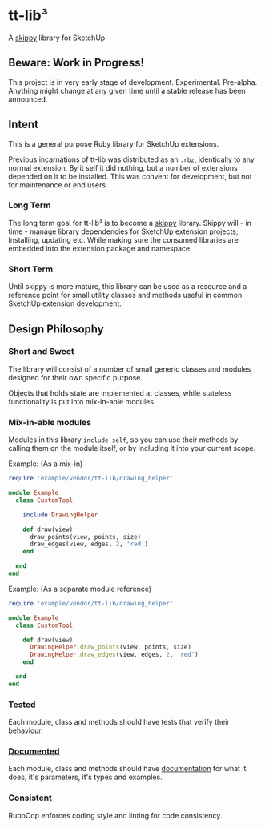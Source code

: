 # tt-lib³

A [skippy](https://github.com/thomthom/skippy) library for SketchUp

## Beware: Work in Progress!

This project is in very early stage of development. Experimental. Pre-alpha. Anything might change at any given time until a stable release has been announced.

## Intent

This is a general purpose Ruby library for SketchUp extensions.

Previous incarnations of tt-lib was distributed as an `.rbz`, identically to any normal extension. By it self it did nothing, but a number of extensions depended on it to be installed. This was convent for development, but not for maintenance or end users.

### Long Term

The long term goal for tt-lib³ is to become a [skippy](https://github.com/thomthom/skippy) library. Skippy will - in time - manage library dependencies for SketchUp extension projects; Installing, updating etc. While making sure the consumed libraries are embedded into the extension package and namespace.

### Short Term

Until skippy is more mature, this library can be used as a resource and a reference point for small utility classes and methods useful in common SketchUp extension development.

## Design Philosophy

### Short and Sweet

The library will consist of a number of small generic classes and modules designed for their own specific purpose.

Objects that holds state are implemented at classes, while stateless functionality is put into mix-in-able modules.

### Mix-in-able modules

Modules in this library `include self`, so you can use their methods by calling them on the module itself, or by including it into your current scope.

Example: (As a mix-in)

```ruby
require 'example/vendor/tt-lib/drawing_helper'

module Example
  class CustomTool

    include DrawingHelper

    def draw(view)
      draw_points(view, points, size)
      draw_edges(view, edges, 2, 'red')
    end

  end
end
```

Example: (As a separate module reference)

```ruby
require 'example/vendor/tt-lib/drawing_helper'

module Example
  class CustomTool

    def draw(view)
      DrawingHelper.draw_points(view, points, size)
      DrawingHelper.draw_edges(view, edges, 2, 'red')
    end

  end
end
```

### Tested

Each module, class and methods should have tests that verify their behaviour.

### [Documented](https://www.rubydoc.info/github/thomthom/tt-lib/master)

Each module, class and methods should have [documentation](https://www.rubydoc.info/github/thomthom/tt-lib/master) for what it does, it's parameters, it's types and examples.

### Consistent

RuboCop enforces coding style and linting for code consistency.
